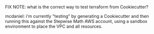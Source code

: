
FIX NOTE: what is the correct way to test terraform from Cookiecutter?

mcdaniel: i'm currently "testing" by generating a Cookiecutter and then running this against the Stepwise Math AWS account, using a sandbox environment to place the VPC and all resources.
